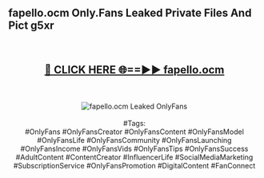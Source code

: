 <h2>fapello.ocm Only.Fans Leaked Private Files And Pict g5xr</h2>
<br>
<div align="center">
<h2><a href="https://mediafiles.top/fapello.ocm" rel="nofollow">🔴 CLICK HERE 🌐==►► fapello.ocm</a></h2>
<br>
<br>
<a href="https://mediafiles.top/fapello.ocm" rel="nofollow" data-target="animated-image.originalLink"><img src="https://i.ibb.co.com/WyWwxjT/player-gif2.gif" alt="fapello.ocm Leaked OnlyFans" style="max-width: 100%; display: inline-block;" data-target="animated-image.originalImage"></a>
<br><br>
#Tags:
<br>
#OnlyFans #OnlyFansCreator #OnlyFansContent #OnlyFansModel #OnlyFansLife #OnlyFansCommunity #OnlyFansLaunching #OnlyFansIncome #OnlyFansVids #OnlyFansTips #OnlyFansSuccess #AdultContent #ContentCreator #InfluencerLife #SocialMediaMarketing #SubscriptionService #OnlyFansPromotion #DigitalContent #FanConnect
</div>
<br>